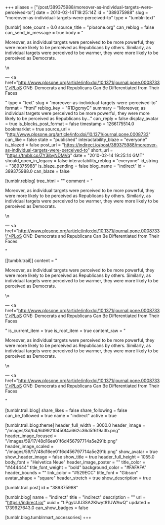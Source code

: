 +++
aliases = ["/post/389375988/moreover-as-individual-targets-were-perceived-to"]
date = 2010-02-14T19:25:14Z
id = "389375988"
slug = "moreover-as-individual-targets-were-perceived-to"
type = "tumblr-text"

[tumblr]
note_count = 0.0
source_title = "plosone.org"
can_reblog = false
can_send_in_message = true
body = "<p>Moreover, as individual targets were perceived to be more powerful, they were more likely to be perceived as Republicans by others. Similarly, as individual targets were perceived to be warmer, they were more likely to be perceived as Democrats.</p>\n<p>— <a href=\"http://www.plosone.org/article/info:doi/10.1371/journal.pone.0008733\">PLoS ONE: Democrats and Republicans Can Be Differentiated from Their Faces</a></p>"
type = "text"
slug = "moreover-as-individual-targets-were-perceived-to"
format = "html"
reblog_key = "R1DgcmyC"
summary = "Moreover, as individual targets were perceived to be more powerful, they were more likely to be perceived as Republicans by..."
can_reply = false
display_avatar = true
is_blocks_post_format = false
timestamp = 1266175514.0
bookmarklet = true
source_url = "http://www.plosone.org/article/info:doi/10.1371/journal.pone.0008733"
can_like = false
state = "published"
interactability_blaze = "everyone"
is_blazed = false
post_url = "https://indirect.io/post/389375988/moreover-as-individual-targets-were-perceived-to"
short_url = "https://tmblr.co/ZY3jbyNDMVq"
date = "2010-02-14 19:25:14 GMT"
should_open_in_legacy = false
interactability_reblog = "everyone"
id_string = "389375988"
is_blaze_pending = false
blog_name = "indirect"
id = 389375988.0
can_blaze = false

[tumblr.reblog]
tree_html = ""
comment = "<p>Moreover, as individual targets were perceived to be more powerful, they were more likely to be perceived as Republicans by others. Similarly, as individual targets were perceived to be warmer, they were more likely to be perceived as Democrats.</p>\n<p>— <a href=\"http://www.plosone.org/article/info:doi/10.1371/journal.pone.0008733\">PLoS ONE: Democrats and Republicans Can Be Differentiated from Their Faces</a></p>"

[[tumblr.trail]]
content = "<p>Moreover, as individual targets were perceived to be more powerful, they were more likely to be perceived as Republicans by others. Similarly, as individual targets were perceived to be warmer, they were more likely to be perceived as Democrats.</p>\n<p>&mdash;&nbsp;<a href=\"http://www.plosone.org/article/info:doi/10.1371/journal.pone.0008733\">PLoS ONE: Democrats and Republicans Can Be Differentiated from Their Faces</a></p>"
is_current_item = true
is_root_item = true
content_raw = "<p>Moreover, as individual targets were perceived to be more powerful, they were more likely to be perceived as Republicans by others. Similarly, as individual targets were perceived to be warmer, they were more likely to be perceived as Democrats.</p>\n<p>— <a href=\"http://www.plosone.org/article/info:doi/10.1371/journal.pone.0008733\">PLoS ONE: Democrats and Republicans Can Be Differentiated from Their Faces</a></p>"

[tumblr.trail.blog]
share_likes = false
share_following = false
can_be_followed = true
name = "indirect"
active = true

[tumblr.trail.blog.theme]
header_full_width = 3000.0
header_image = "/images/3d/b4/6d99210450f4a662c36d5f619a3b.png"
header_image_focused = "/images/59/17/48d16ee01f6d456797714a5e291b.png"
header_image_scaled = "/images/59/17/48d16ee01f6d456797714a5e291b.png"
show_avatar = true
show_header_image = false
show_title = true
header_full_height = 1055.0
body_font = "Helvetica Neue"
header_image_poster = ""
title_color = "#444444"
title_font_weight = "bold"
background_color = "#FAFAFA"
header_bounds = ""
link_color = "#529ECC"
title_font = "Gibson"
avatar_shape = "square"
header_stretch = true
show_description = true

[tumblr.trail.post]
id = "389375988"

[tumblr.blog]
name = "indirect"
title = "indirect"
description = ""
url = "https://indirect.io/"
uuid = "t:PgyUJU3SA2Klwyt81UWAwQ"
updated = 1739927643.0
can_show_badges = false

[tumblr.blog.tumblrmart_accessories]
+++
